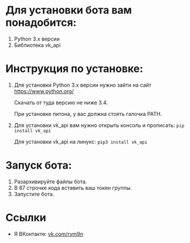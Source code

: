 # Для установки бота вам понадобится:
1. Python 3.x версии
2. Библиотека vk_api

# Инструкция по установке:
1. Для установки Python 3.x версии нужно зайти на сайт https://www.python.org/

      Cкачать от туда версию не ниже 3.4.

      При установке питона, у вас должна стоять галочка PATH.
   
2. Для установки vk_api вам нужно открыть консоль и прописать: ```pip install vk_api ``` 

      Для установки vk_api на линукс: ```pip3 install vk_api ```

# Запуск бота:
1. Разархивируйте файлы бота.
2. В 87 строчке кода вставить ваш токен группы.
3. Запустите бота.

# Ссылки
* Я ВКонтакте: [vk.com/rym9n](https://vk.com/rym9n)
